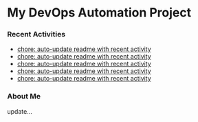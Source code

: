 # My DevOps Automation Project

### Recent Activities
<!-- activity:START -->
- [chore: auto-update readme with recent activity](https://github.com/kaigiii/mybowling-app/commit/ad66fd534cf0dcd3561ecd86fd45a2db24308404)
- [chore: auto-update readme with recent activity](https://github.com/kaigiii/mybowling-app/commit/47c1979a92c8fb64556eb07af0c8614220aa765c)
- [chore: auto-update readme with recent activity](https://github.com/kaigiii/mybowling-app/commit/b05b4f332d341d799d3e66cb8bb0685c1ca9e217)
- [chore: auto-update readme with recent activity](https://github.com/kaigiii/mybowling-app/commit/1916b51eeb02142de8b1df0c04538e30e2a3834c)
- [chore: auto-update readme with recent activity](https://github.com/kaigiii/mybowling-app/commit/6f636b5c8e76309a139126a1feb8eb776e567206)
<!-- activity:END -->

### About Me
<!-- MYLINKS:START -->
<!-- MYLINKS:END -->

update...
